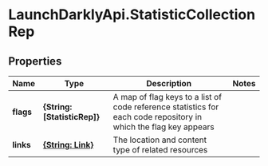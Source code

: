 # LaunchDarklyApi.StatisticCollectionRep

## Properties

Name | Type | Description | Notes
------------ | ------------- | ------------- | -------------
**flags** | **{String: [StatisticRep]}** | A map of flag keys to a list of code reference statistics for each code repository in which the flag key appears | 
**links** | [**{String: Link}**](Link.md) | The location and content type of related resources | 


